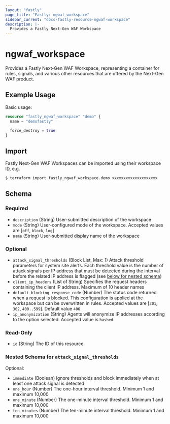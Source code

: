 ```yaml
---
layout: "fastly"
page_title: "Fastly: ngwaf_workspace"
sidebar_current: "docs-fastly-resource-ngwaf-workspace"
description: |-
  Provides a Fastly Next-Gen WAF Workspace
---
```


# ngwaf_workspace

Provides a Fastly Next-Gen WAF Workspace, representing a container for
rules, signals, and various other resources that are offered by the
Next-Gen WAF product.

## Example Usage

Basic usage:

```terraform
resource "fastly_ngwaf_workspace" "demo" {
  name = "demofastly"

  force_destroy = true
}
```

## Import

Fastly Next-Gen WAF Workspaces can be imported using their workspace ID, e.g.

```sh
$ terraform import fastly_ngwaf_workspace.demo xxxxxxxxxxxxxxxxxxxx
```

<!-- schema generated by tfplugindocs -->
## Schema

### Required

- `description` (String) User-submitted description of the workspace
- `mode` (String) User-configured mode of the workspace. Accepted values are [`off`, `block`, `log`]
- `name` (String) User-submitted display name of the workspace

### Optional

- `attack_signal_thresholds` (Block List, Max: 1) Attack threshold parameters for system site alerts. Each threshold value is the number of attack signals per IP address that must be detected during the interval before the related IP address is flagged (see [below for nested schema](#nestedblock--attack_signal_thresholds))
- `client_ip_headers` (List of String) Specifies the request headers containing the client IP address. Maximum of 10 header names
- `default_blocking_response_code` (Number) The status code returned when a request is blocked. This configuration is applied at the workspace but can be overwritten in rules. Accepted values are [`301`, `302`, `400..599`]. Default value `406`
- `ip_anonymization` (String) Agents will anonymize IP addresses according to the option selected. Accepted value is `hashed`

### Read-Only

- `id` (String) The ID of this resource.

<a id="nestedblock--attack_signal_thresholds"></a>
### Nested Schema for `attack_signal_thresholds`

Optional:

- `immediate` (Boolean) Ignore thresholds and block immediately when at least one attack signal is detected
- `one_hour` (Number) The one-hour interval threshold. Minimum 1 and maximum 10,000
- `one_minute` (Number) The one-minute interval threshold. Minimum 1 and maximum 10,000
- `ten_minutes` (Number) The ten-minute interval threshold. Minimum 1 and maximum 10,000
